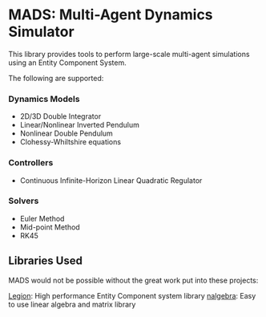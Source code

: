 # MADS: Multi-Agent Dynamics Simulator

This library provides tools to perform large-scale multi-agent simulations using an Entity Component System.

The following are supported:

### Dynamics Models
- 2D/3D Double Integrator
- Linear/Nonlinear Inverted Pendulum
- Nonlinear Double Pendulum
- Clohessy-Whiltshire equations

### Controllers
- Continuous Infinite-Horizon Linear Quadratic Regulator

### Solvers
- Euler Method
- Mid-point Method
- RK45

## Libraries Used

MADS would not be possible without the great work put into these projects:

[Legion](https://github.com/amethyst/legion): High performance Entity Component system library
[nalgebra](https://github.com/amethyst/legion): Easy to use linear algebra and matrix library
